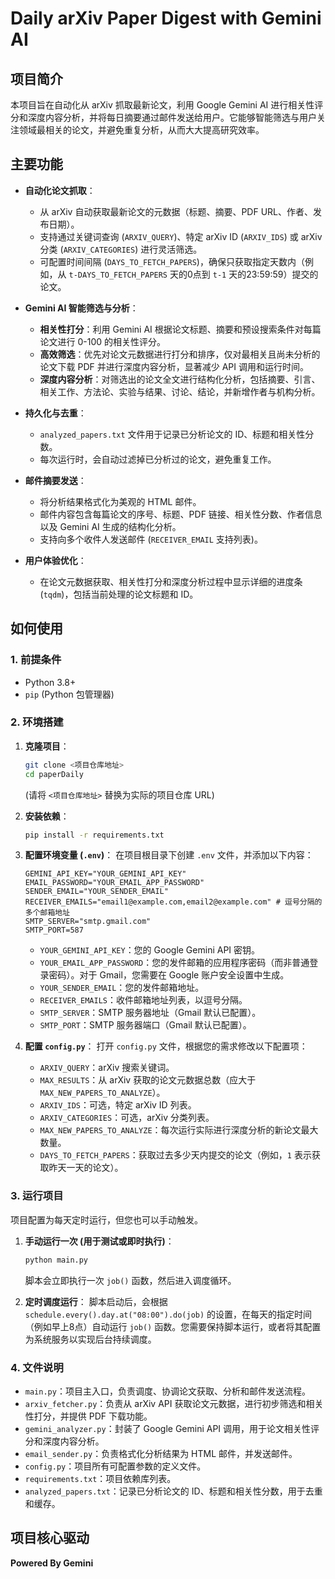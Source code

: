 # Daily arXiv Paper Digest with Gemini AI

## 项目简介
本项目旨在自动化从 arXiv 抓取最新论文，利用 Google Gemini AI 进行相关性评分和深度内容分析，并将每日摘要通过邮件发送给用户。它能够智能筛选与用户关注领域最相关的论文，并避免重复分析，从而大大提高研究效率。

## 主要功能

*   **自动化论文抓取**：
    *   从 arXiv 自动获取最新论文的元数据（标题、摘要、PDF URL、作者、发布日期）。
    *   支持通过关键词查询 (`ARXIV_QUERY`)、特定 arXiv ID (`ARXIV_IDS`) 或 arXiv 分类 (`ARXIV_CATEGORIES`) 进行灵活筛选。
    *   可配置时间间隔 (`DAYS_TO_FETCH_PAPERS`)，确保只获取指定天数内（例如，从 `t-DAYS_TO_FETCH_PAPERS` 天的0点到 `t-1` 天的23:59:59）提交的论文。

*   **Gemini AI 智能筛选与分析**：
    *   **相关性打分**：利用 Gemini AI 根据论文标题、摘要和预设搜索条件对每篇论文进行 0-100 的相关性评分。
    *   **高效筛选**：优先对论文元数据进行打分和排序，仅对最相关且尚未分析的论文下载 PDF 并进行深度内容分析，显著减少 API 调用和运行时间。
    *   **深度内容分析**：对筛选出的论文全文进行结构化分析，包括摘要、引言、相关工作、方法论、实验与结果、讨论、结论，并新增作者与机构分析。

*   **持久化与去重**：
    *   `analyzed_papers.txt` 文件用于记录已分析论文的 ID、标题和相关性分数。
    *   每次运行时，会自动过滤掉已分析过的论文，避免重复工作。

*   **邮件摘要发送**：
    *   将分析结果格式化为美观的 HTML 邮件。
    *   邮件内容包含每篇论文的序号、标题、PDF 链接、相关性分数、作者信息以及 Gemini AI 生成的结构化分析。
    *   支持向多个收件人发送邮件 (`RECEIVER_EMAIL` 支持列表)。

*   **用户体验优化**：
    *   在论文元数据获取、相关性打分和深度分析过程中显示详细的进度条 (`tqdm`)，包括当前处理的论文标题和 ID。

## 如何使用

### 1. 前提条件

*   Python 3.8+
*   `pip` (Python 包管理器)

### 2. 环境搭建

1.  **克隆项目**：
    ```bash
    git clone <项目仓库地址>
    cd paperDaily
    ```
    (请将 `<项目仓库地址>` 替换为实际的项目仓库 URL)

2.  **安装依赖**：
    ```bash
    pip install -r requirements.txt
    ```

3.  **配置环境变量 (`.env`)**：
    在项目根目录下创建 `.env` 文件，并添加以下内容：
    ```
    GEMINI_API_KEY="YOUR_GEMINI_API_KEY"
    EMAIL_PASSWORD="YOUR_EMAIL_APP_PASSWORD"
    SENDER_EMAIL="YOUR_SENDER_EMAIL"
    RECEIVER_EMAILS="email1@example.com,email2@example.com" # 逗号分隔的多个邮箱地址
    SMTP_SERVER="smtp.gmail.com"
    SMTP_PORT=587
    ```
    *   `YOUR_GEMINI_API_KEY`：您的 Google Gemini API 密钥。
    *   `YOUR_EMAIL_APP_PASSWORD`：您的发件邮箱的应用程序密码（而非普通登录密码）。对于 Gmail，您需要在 Google 账户安全设置中生成。
    *   `YOUR_SENDER_EMAIL`：您的发件邮箱地址。
    *   `RECEIVER_EMAILS`：收件邮箱地址列表，以逗号分隔。
    *   `SMTP_SERVER`：SMTP 服务器地址（Gmail 默认已配置）。
    *   `SMTP_PORT`：SMTP 服务器端口（Gmail 默认已配置）。

4.  **配置 `config.py`**：
    打开 `config.py` 文件，根据您的需求修改以下配置项：
    *   `ARXIV_QUERY`：arXiv 搜索关键词。
    *   `MAX_RESULTS`：从 arXiv 获取的论文元数据总数（应大于 `MAX_NEW_PAPERS_TO_ANALYZE`）。
    *   `ARXIV_IDS`：可选，特定 arXiv ID 列表。
    *   `ARXIV_CATEGORIES`：可选，arXiv 分类列表。
    *   `MAX_NEW_PAPERS_TO_ANALYZE`：每次运行实际进行深度分析的新论文最大数量。
    *   `DAYS_TO_FETCH_PAPERS`：获取过去多少天内提交的论文（例如，`1` 表示获取昨天一天的论文）。

### 3. 运行项目

项目配置为每天定时运行，但您也可以手动触发。

1.  **手动运行一次 (用于测试或即时执行)**：
    ```bash
    python main.py
    ```
    脚本会立即执行一次 `job()` 函数，然后进入调度循环。

2.  **定时调度运行**：
    脚本启动后，会根据 `schedule.every().day.at("08:00").do(job)` 的设置，在每天的指定时间（例如早上8点）自动运行 `job()` 函数。您需要保持脚本运行，或者将其配置为系统服务以实现后台持续调度。

### 4. 文件说明

*   `main.py`：项目主入口，负责调度、协调论文获取、分析和邮件发送流程。
*   `arxiv_fetcher.py`：负责从 arXiv API 获取论文元数据，进行初步筛选和相关性打分，并提供 PDF 下载功能。
*   `gemini_analyzer.py`：封装了 Google Gemini API 调用，用于论文相关性评分和深度内容分析。
*   `email_sender.py`：负责格式化分析结果为 HTML 邮件，并发送邮件。
*   `config.py`：项目所有可配置参数的定义文件。
*   `requirements.txt`：项目依赖库列表。
*   `analyzed_papers.txt`：记录已分析论文的 ID、标题和相关性分数，用于去重和缓存。

## 项目核心驱动
**Powered By Gemini**
